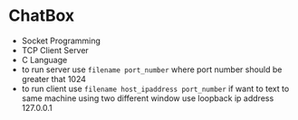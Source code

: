 # ChatBox
- Socket Programming
- TCP Client Server
- C Language
-	to run server use `filename port_number` where port number should be greater that 1024 
-	to run client use `filename host_ipaddress port_number` if want to text to same machine using two different window use loopback ip address 127.0.0.1
